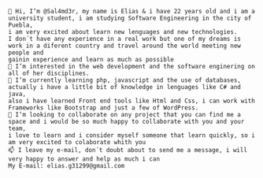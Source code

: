 

    👋 Hi, I’m @Sal4md3r, my name is Elias & i have 22 years old and i am a university student, i am studying Software Engineering in the city of Puebla,
    i am very excited about learn new lenguages and new technologies. 
    I don´t have any experience in a real work but one of my dreams is work in a diferent country and travel around the world meeting new people and 
    gainin experience and learn as much as possible
    👀 I’m interested in the web development and the software enginering on all of her disciplines.
    🌱 I’m currently learning php, javascript and the use of databases, actually i have a little bit of knowledge in lenguages like C# and java,
    also i have learned Front end tools like Html and Css, i can work with Frameworks like Bootstrap and just a few of WordPress.
    💞️ I’m looking to collaborate on any project that you can find me a space and i would be so much happy to collaborate with you and your team,
    i love to learn and i consider myself someone that learn quickly, so i am very excited to colaborate whith you
    📫 I leave my e-mail, don´t doubt about to send me a message, i will very happy to answer and help as much i can
    My E-mail: elias.g31299@gmail.com

